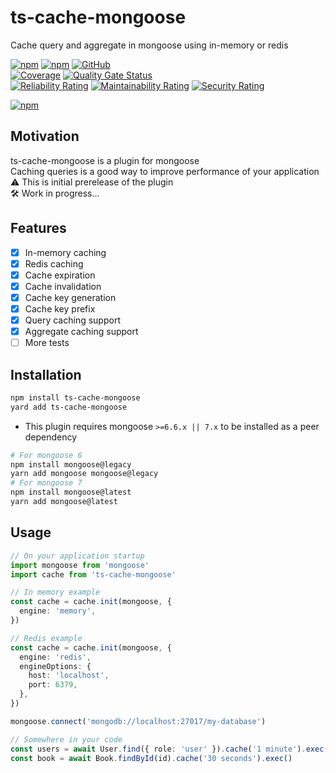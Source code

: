 # ts-cache-mongoose

Cache query and aggregate in mongoose using in-memory or redis

[![npm](https://img.shields.io/npm/v/ts-cache-mongoose)](https://www.npmjs.com/package/ts-cache-mongoose)
[![npm](https://img.shields.io/npm/dt/ts-cache-mongoose)](https://www.npmjs.com/package/ts-cache-mongoose)
[![GitHub](https://img.shields.io/github/license/ilovepixelart/ts-cache-mongoose)](https://github.com/ilovepixelart/ts-cache-mongoose/blob/main/LICENSE)
\
[![Coverage](https://sonarcloud.io/api/project_badges/measure?project=ilovepixelart_ts-cache-mongoose&metric=coverage)](https://sonarcloud.io/summary/new_code?id=ilovepixelart_ts-cache-mongoose)
[![Quality Gate Status](https://sonarcloud.io/api/project_badges/measure?project=ilovepixelart_ts-cache-mongoose&metric=alert_status)](https://sonarcloud.io/summary/new_code?id=ilovepixelart_ts-cache-mongoose)
\
[![Reliability Rating](https://sonarcloud.io/api/project_badges/measure?project=ilovepixelart_ts-cache-mongoose&metric=reliability_rating)](https://sonarcloud.io/summary/new_code?id=ilovepixelart_ts-cache-mongoose)
[![Maintainability Rating](https://sonarcloud.io/api/project_badges/measure?project=ilovepixelart_ts-cache-mongoose&metric=sqale_rating)](https://sonarcloud.io/summary/new_code?id=ilovepixelart_ts-cache-mongoose)
[![Security Rating](https://sonarcloud.io/api/project_badges/measure?project=ilovepixelart_ts-cache-mongoose&metric=security_rating)](https://sonarcloud.io/summary/new_code?id=ilovepixelart_ts-cache-mongoose)

[![npm](https://nodei.co/npm/ts-cache-mongoose.png)](https://www.npmjs.com/package/ts-cache-mongoose)

## Motivation

ts-cache-mongoose is a plugin for mongoose
\
Caching queries is a good way to improve performance of your application
\
⚠️ This is initial prerelease of the plugin
\
🛠️ Work in progress...

## Features

- [x] In-memory caching
- [x] Redis caching
- [x] Cache expiration
- [x] Cache invalidation
- [x] Cache key generation
- [x] Cache key prefix
- [x] Query caching support
- [x] Aggregate caching support
- [ ] More tests

## Installation

```bash
npm install ts-cache-mongoose
yard add ts-cache-mongoose
```

- This plugin requires mongoose `>=6.6.x || 7.x` to be installed as a peer dependency

```bash
# For mongoose 6
npm install mongoose@legacy
yarn add mongoose mongoose@legacy
# For mongoose 7
npm install mongoose@latest
yarn add mongoose@latest
```

## Usage

```typescript
// On your application startup
import mongoose from 'mongoose'
import cache from 'ts-cache-mongoose'

// In memory example 
const cache = cache.init(mongoose, {
  engine: 'memory',
})

// Redis example
const cache = cache.init(mongoose, {
  engine: 'redis',
  engineOptions: {
    host: 'localhost',
    port: 6379,
  },
})

mongoose.connect('mongodb://localhost:27017/my-database')

// Somewhere in your code
const users = await User.find({ role: 'user' }).cache('1 minute').exec()
const book = await Book.findById(id).cache('30 seconds').exec()
```
